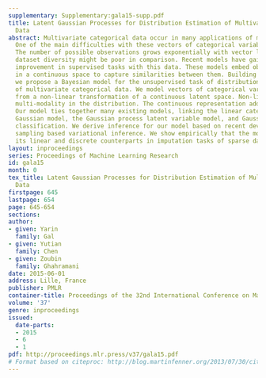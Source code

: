 ```yaml
---
supplementary: Supplementary:gala15-supp.pdf
title: Latent Gaussian Processes for Distribution Estimation of Multivariate Categorical
  Data
abstract: Multivariate categorical data occur in many applications of machine learning.
  One of the main difficulties with these vectors of categorical variables is sparsity.
  The number of possible observations grows exponentially with vector length, but
  dataset diversity might be poor in comparison. Recent models have gained significant
  improvement in supervised tasks with this data. These models embed observations
  in a continuous space to capture similarities between them. Building on these ideas
  we propose a Bayesian model for the unsupervised task of distribution estimation
  of multivariate categorical data. We model vectors of categorical variables as generated
  from a non-linear transformation of a continuous latent space. Non-linearity captures
  multi-modality in the distribution. The continuous representation addresses sparsity.
  Our model ties together many existing models, linking the linear categorical latent
  Gaussian model, the Gaussian process latent variable model, and Gaussian process
  classification. We derive inference for our model based on recent developments in
  sampling based variational inference. We show empirically that the model outperforms
  its linear and discrete counterparts in imputation tasks of sparse data.
layout: inproceedings
series: Proceedings of Machine Learning Research
id: gala15
month: 0
tex_title: Latent Gaussian Processes for Distribution Estimation of Multivariate Categorical
  Data
firstpage: 645
lastpage: 654
page: 645-654
sections: 
author:
- given: Yarin
  family: Gal
- given: Yutian
  family: Chen
- given: Zoubin
  family: Ghahramani
date: 2015-06-01
address: Lille, France
publisher: PMLR
container-title: Proceedings of the 32nd International Conference on Machine Learning
volume: '37'
genre: inproceedings
issued:
  date-parts:
  - 2015
  - 6
  - 1
pdf: http://proceedings.mlr.press/v37/gala15.pdf
# Format based on citeproc: http://blog.martinfenner.org/2013/07/30/citeproc-yaml-for-bibliographies/
---
```

